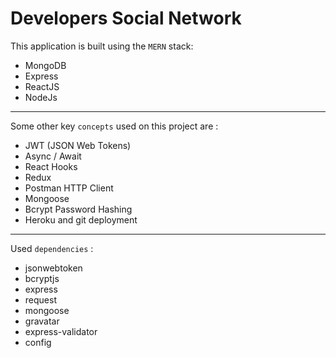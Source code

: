 # Developers Social Network

This application is built using the `MERN` stack:

- MongoDB
- Express
- ReactJS
- NodeJs

---

Some other key `concepts` used on this project are :

- JWT (JSON Web Tokens)
- Async / Await
- React Hooks
- Redux
- Postman HTTP Client
- Mongoose
- Bcrypt Password Hashing
- Heroku and git deployment

---

Used `dependencies` :

- jsonwebtoken
- bcryptjs
- express
- request
- mongoose
- gravatar
- express-validator
- config
